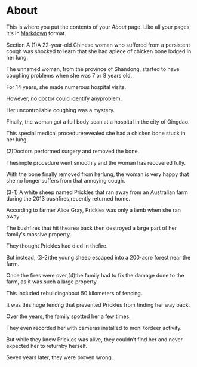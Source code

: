 # About

This is where you put the contents of your *About* page. Like all your pages, it's in [Markdown](https://guides.github.com/features/mastering-markdown/) format.

Section A
(1)A 22-year-old Chinese woman who suffered from a persistent cough was shocked to learn that she had apiece of chicken bone lodged in her lung.  

The unnamed woman, from the province of Shandong, started to have coughing problems when she was 7 or 8 years old.  

For 14 years, she made numerous hospital visits.  

However, no doctor could identify anyproblem.  

Her uncontrollable coughing was a mystery.  

Finally, the woman got a full body scan at a hospital in the city of Qingdao.  

This special medical procedurerevealed she had a chicken bone stuck in her lung.  

(2)Doctors performed surgery and removed the bone.  

Thesimple procedure went smoothly and the woman has recovered fully.  

With the bone finally removed from herlung, the woman is very happy that she no longer suffers from that annoying cough.  

  
(3-1) A white sheep named Prickles that ran away from an Australian farm during the 2013 bushfires,recently returned home.  

According to farmer Alice Gray, Prickles was only a lamb when she ran away.  

The bushfires that hit thearea back then destroyed a large part of her family's massive property.  

They thought Prickles had died in thefire.  

But instead, (3-2)the young sheep escaped into a 200-acre forest near the farm.  

Once the fires were over,(4)the family had to fix the damage done to the farm, as it was such a large property.  

This included rebuildingabout 50 kilometers of fencing.  

It was this huge fendng that prevented Prickles from finding her way back.  

Over the years, the family spotted her a few times.  

They even recorded her with cameras installed to moni tordeer activity.  

But while they knew Prickles was alive, they couldn't find her and never expected her to returnby herself.  

Seven years later, they were proven wrong.  
